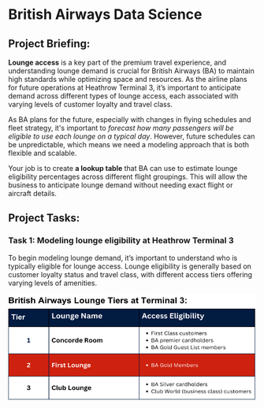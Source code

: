 # British Airways Data Science

## Project Briefing:

**Lounge access** is a key part of the premium travel experience, and understanding lounge demand is crucial for British Airways (BA) to maintain high standards while optimizing space and resources. As the airline plans for future operations at Heathrow Terminal 3, it’s important to anticipate demand across different types of lounge access, each associated with varying levels of customer loyalty and travel class.

As BA plans for the future, especially with changes in flying schedules and fleet strategy, it's important to _forecast how many passengers will be eligible to use each lounge on a typical day_. However, future schedules can be unpredictable, which means we need a modeling approach that is both flexible and scalable.

Your job is to create **a lookup table** that BA can use to estimate lounge eligibility percentages across different flight groupings. This will allow the business to anticipate lounge demand without needing exact flight or aircraft details.

## Project Tasks:

### Task 1: Modeling lounge eligibility at Heathrow Terminal 3

To begin modeling lounge demand, it’s important to understand who is typically eligible for lounge access. Lounge eligibility is generally based on customer loyalty status and travel class, with different access tiers offering varying levels of amenities.

<p align="center">
  <img title="BA Lounge Tiers" alt="Alt text" src="/Assets/BA-Lounge eligibility.png" width="600" height="218">
